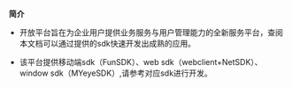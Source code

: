 ﻿﻿ **简介**

- 开放平台旨在为企业用户提供业务服务与用户管理能力的全新服务平台，查阅本文档可以通过提供的sdk快速开发出成熟的应用。

- 该平台提供移动端sdk（FunSDK）、web sdk（webclient+NetSDK）、window sdk（MYeyeSDK）,请参考对应sdk进行开发。

